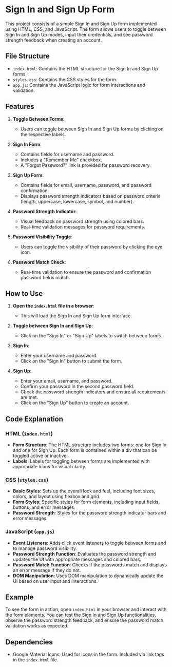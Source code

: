 # Sign In and Sign Up Form

This project consists of a simple Sign In and Sign Up form implemented using HTML, CSS, and JavaScript. The form allows users to toggle between Sign In and Sign Up modes, input their credentials, and see password strength feedback when creating an account.

## File Structure

- `index.html`: Contains the HTML structure for the Sign In and Sign Up forms.
- `styles.css`: Contains the CSS styles for the form.
- `app.js`: Contains the JavaScript logic for form interactions and validation.

## Features

1. **Toggle Between Forms**:
   - Users can toggle between Sign In and Sign Up forms by clicking on the respective labels.

2. **Sign In Form**:
   - Contains fields for username and password.
   - Includes a "Remember Me" checkbox.
   - A "Forgot Password?" link is provided for password recovery.

3. **Sign Up Form**:
   - Contains fields for email, username, password, and password confirmation.
   - Displays password strength indicators based on password criteria (length, uppercase, lowercase, symbol, and number).

4. **Password Strength Indicator**:
   - Visual feedback on password strength using colored bars.
   - Real-time validation messages for password requirements.

5. **Password Visibility Toggle**:
   - Users can toggle the visibility of their password by clicking the eye icon.

6. **Password Match Check**:
   - Real-time validation to ensure the password and confirmation password fields match.

## How to Use

1. **Open the `index.html` file in a browser**:
   - This will load the Sign In and Sign Up form interface.

2. **Toggle between Sign In and Sign Up**:
   - Click on the "Sign In" or "Sign Up" labels to switch between forms.

3. **Sign In**:
   - Enter your username and password.
   - Click on the "Sign In" button to submit the form.

4. **Sign Up**:
   - Enter your email, username, and password.
   - Confirm your password in the second password field.
   - Check the password strength indicators and ensure all requirements are met.
   - Click on the "Sign Up" button to create an account.

## Code Explanation

### HTML (`index.html`)

- **Form Structure**: The HTML structure includes two forms: one for Sign In and one for Sign Up. Each form is contained within a div that can be toggled active or inactive.
- **Labels**: Labels for toggling between forms are implemented with appropriate icons for visual clarity.

### CSS (`styles.css`)

- **Basic Styles**: Sets up the overall look and feel, including font sizes, colors, and layout using flexbox and grid.
- **Form Styles**: Specific styles for form elements, including input fields, buttons, and error messages.
- **Password Strength**: Styles for the password strength indicator bars and error messages.

### JavaScript (`app.js`)

- **Event Listeners**: Adds click event listeners to toggle between forms and to manage password visibility.
- **Password Strength Function**: Evaluates the password strength and updates the UI with appropriate messages and colored bars.
- **Password Match Function**: Checks if the passwords match and displays an error message if they do not.
- **DOM Manipulation**: Uses DOM manipulation to dynamically update the UI based on user input and interactions.

## Example

To see the form in action, open `index.html` in your browser and interact with the form elements. You can test the Sign In and Sign Up functionalities, observe the password strength feedback, and ensure the password match validation works as expected.

## Dependencies

- Google Material Icons: Used for icons in the form. Included via link tags in the `index.html` file.